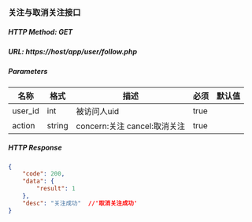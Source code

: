 ### 关注与取消关注接口

##### HTTP Method: GET
##### URL: https://host/app/user/follow.php

#####  Parameters
名称|格式|描述|必须|默认值
---|---|---|---|---
user_id  |int| 被访问人uid|true|
action   |string| concern:关注 cancel:取消关注 |true|
##### HTTP Response
```json
{
    "code": 200,
    "data": {
        "result": 1
    },
    "desc": "关注成功"  //'取消关注成功'
}
```
